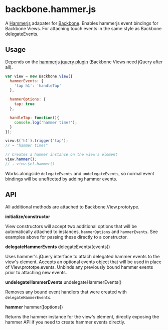 # backbone.hammer.js

A [Hammerjs]() adapater for [Backbone](). Enables hammerjs event
bindings for Backbone Views. For attaching touch events in the same
style as Backbone delegateEvents.

## Usage

Depends on the [hammerjs jquery plugin]() (Backbone Views need jQuery after
all).

```javascript
var view = new Backbone.View({
  hammerEvents: {
    'tap h1': 'handleTap'
  },

  hammerOptions: {
    tap: true
  },

  handleTap: function(){
    console.log('hammer time!');
  }
});

view.$('h1').trigger('tap');
// → "hammer time!"

// Creates a hammer instance on the view's element
view.hammer();
// → view.$el.hammer()
```

Works alongside `delegateEvents` and `undelegateEvents`, so normal event
bindings will be uneffected by adding hammer events.

## API

All additional methods are attached to Backbone.View.prototype.

**initialize/constructor**

View constructors will accept two additional options that will be
automatically attached to instances, `hammerOptions` and `hammerEvents`.
See examples above for passing these directly to a constructor.

**delegateHammerEvents** delegateEvents([events])

Uses hammer's jQuery interface to attach delegated hammer events to the
view's element. Accepts an optional events object that will be used in
place of View.prototpe.events. Unbinds any previously bound hammer
events prior to attaching new events.

**undelegateHammerEvents** undelegateHammerEvents()

Removes any bound event handlers that were created with
`delegateHammerEvents`.

**hammer** hammer([options])

Returns the hammer instance for the view's element, directly exposing
the hammer API if you need to create hammer events directly.


